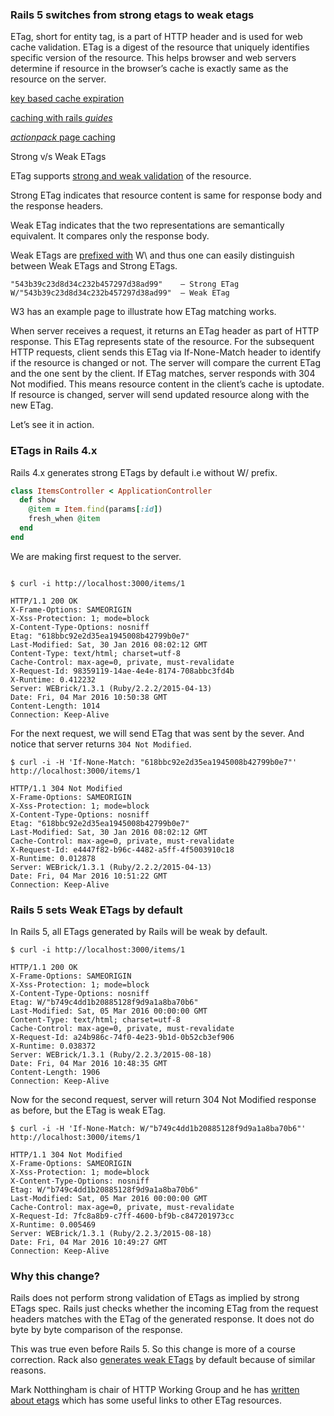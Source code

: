 


### Rails 5 switches from strong etags to weak etags

ETag, short for entity tag, is a part of HTTP header and is used for web cache validation. ETag is a digest of the resource that uniquely identifies specific version of the resource. This helps browser and web servers determine if resource in the browser’s cache is exactly same as the resource on the server.


[key based cache expiration](https://signalvnoise.com/posts/3113-how-key-based-cache-expiration-works)

[caching with rails *guides*](http://edgeguides.rubyonrails.org/caching_with_rails.html)

[*actionpack* page caching](https://github.com/rails/actionpack-page_caching)

Strong v/s Weak ETags

ETag supports [strong and weak validation](https://tools.ietf.org/html/rfc2616#section-13.3.3 ) of the resource.

Strong ETag indicates that resource content is same for response body and the response headers.

Weak ETag indicates that the two representations are semantically equivalent. It compares only the response body.

Weak ETags are [prefixed with](https://github.com/rails/rails/blob/a61bf5f5b63780a3e0b4c2d4339967df82b370de/actionpack/lib/action_dispatch/http/cache.rb#L91-L94) W\ and thus one can easily distinguish between Weak ETags and Strong ETags.

```
"543b39c23d8d34c232b457297d38ad99"    – Strong ETag
W/"543b39c23d8d34c232b457297d38ad99"  – Weak ETag
```

W3 has an example page to illustrate how ETag matching works.

When server receives a request, it returns an ETag header as part of HTTP response. This ETag represents state of the resource. For the subsequent HTTP requests, client sends this ETag via If-None-Match header to identify if the resource is changed or not. The server will compare the current ETag and the one sent by the client. If ETag matches, server responds with 304 Not modified. This means resource content in the client’s cache is uptodate. If resource is changed, server will send updated resource along with the new ETag.

Let’s see it in action.


### ETags in Rails 4.x

Rails 4.x generates strong ETags by default i.e without W/ prefix.

```ruby
class ItemsController < ApplicationController
  def show
    @item = Item.find(params[:id])
    fresh_when @item
  end
end
```
We are making first request to the server.

```

$ curl -i http://localhost:3000/items/1

HTTP/1.1 200 OK
X-Frame-Options: SAMEORIGIN
X-Xss-Protection: 1; mode=block
X-Content-Type-Options: nosniff
Etag: "618bbc92e2d35ea1945008b42799b0e7"
Last-Modified: Sat, 30 Jan 2016 08:02:12 GMT
Content-Type: text/html; charset=utf-8
Cache-Control: max-age=0, private, must-revalidate
X-Request-Id: 98359119-14ae-4e4e-8174-708abbc3fd4b
X-Runtime: 0.412232
Server: WEBrick/1.3.1 (Ruby/2.2.2/2015-04-13)
Date: Fri, 04 Mar 2016 10:50:38 GMT
Content-Length: 1014
Connection: Keep-Alive

```

For the next request, we will send ETag that was sent by the sever. And notice that server returns `304 Not Modified`.

```
$ curl -i -H 'If-None-Match: "618bbc92e2d35ea1945008b42799b0e7"' http://localhost:3000/items/1

HTTP/1.1 304 Not Modified
X-Frame-Options: SAMEORIGIN
X-Xss-Protection: 1; mode=block
X-Content-Type-Options: nosniff
Etag: "618bbc92e2d35ea1945008b42799b0e7"
Last-Modified: Sat, 30 Jan 2016 08:02:12 GMT
Cache-Control: max-age=0, private, must-revalidate
X-Request-Id: e4447f82-b96c-4482-a5ff-4f5003910c18
X-Runtime: 0.012878
Server: WEBrick/1.3.1 (Ruby/2.2.2/2015-04-13)
Date: Fri, 04 Mar 2016 10:51:22 GMT
Connection: Keep-Alive
```


### Rails 5 sets Weak ETags by default

In Rails 5, all ETags generated by Rails will be weak by default.


```
$ curl -i http://localhost:3000/items/1

HTTP/1.1 200 OK
X-Frame-Options: SAMEORIGIN
X-Xss-Protection: 1; mode=block
X-Content-Type-Options: nosniff
Etag: W/"b749c4dd1b20885128f9d9a1a8ba70b6"
Last-Modified: Sat, 05 Mar 2016 00:00:00 GMT
Content-Type: text/html; charset=utf-8
Cache-Control: max-age=0, private, must-revalidate
X-Request-Id: a24b986c-74f0-4e23-9b1d-0b52cb3ef906
X-Runtime: 0.038372
Server: WEBrick/1.3.1 (Ruby/2.2.3/2015-08-18)
Date: Fri, 04 Mar 2016 10:48:35 GMT
Content-Length: 1906
Connection: Keep-Alive

```


Now for the second request, server will return 304 Not Modified response as before, but the ETag is weak ETag.


```
$ curl -i -H 'If-None-Match: W/"b749c4dd1b20885128f9d9a1a8ba70b6"' http://localhost:3000/items/1

HTTP/1.1 304 Not Modified
X-Frame-Options: SAMEORIGIN
X-Xss-Protection: 1; mode=block
X-Content-Type-Options: nosniff
Etag: W/"b749c4dd1b20885128f9d9a1a8ba70b6"
Last-Modified: Sat, 05 Mar 2016 00:00:00 GMT
Cache-Control: max-age=0, private, must-revalidate
X-Request-Id: 7fc8a8b9-c7ff-4600-bf9b-c847201973cc
X-Runtime: 0.005469
Server: WEBrick/1.3.1 (Ruby/2.2.3/2015-08-18)
Date: Fri, 04 Mar 2016 10:49:27 GMT
Connection: Keep-Alive
```

### Why this change?

Rails does not perform strong validation of ETags as implied by strong ETags spec. Rails just checks whether the incoming ETag from the request headers matches with the ETag of the generated response. It does not do byte by byte comparison of the response.

This was true even before Rails 5. So this change is more of a course correction. Rack also [generates weak ETags](https://github.com/rack/rack/issues/681) by default because of similar reasons.

Mark Notthingham is chair of HTTP Working Group and he has [written about etags](https://www.mnot.net/blog/2007/08/07/etags) which has some useful links to other ETag resources.



